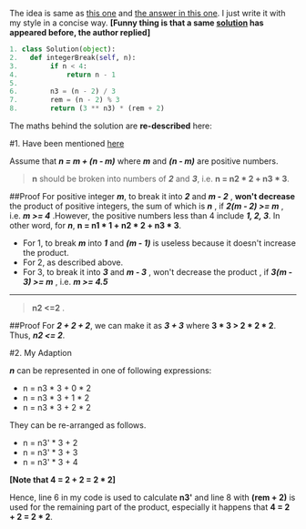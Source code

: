 The idea is same as [this one](https://leetcode.com/discuss/98173/o-log-n-time-solution-with-explanation) and [the answer in this one](https://leetcode.com/discuss/98276/why-factor-2-or-3-the-math-behind-this-problem). I just write it with my style in a concise way. __[Funny thing is that a same [solution](https://leetcode.com/discuss/98300/1-liner-in-ruby-python) has appeared before, the author replied]__

```python
1. class Solution(object):
2.   def integerBreak(self, n):
3.        if n < 4:
4.            return n - 1
5.
6.        n3 = (n - 2) / 3
7.        rem = (n - 2) % 3
8.        return (3 ** n3) * (rem + 2)
```

The maths behind the solution are __re-described__ here:

#1. Have been mentioned [here](https://leetcode.com/discuss/98173/o-log-n-time-solution-with-explanation) 

Assume that ___n = m + (n - m)___ where ___m___ and ___(n - m)___ are positive numbers.

> __n__ should be broken into numbers of ___2___ and ___3___, i.e. __n = n2  * 2 + n3 * 3__.

##Proof
For positive integer ___m___, to break it into ___2___ and ___m - 2___ , __won't decrease__ the product of positive integers, the sum of which is ___n___ , if ___2(m - 2) >= m___ , i.e. ___m >= 4___ .However, the positive numbers less than 4 include ___1, 2, 3___. In other word, for ___n___,  __n = n1 * 1 + n2  * 2 + n3 * 3__.

+ For 1, to break ___m___ into ___1___ and ___(m - 1)___ is useless because it doesn't increase the product.
+ For 2, as described above.
+ For 3, to break it into ___3___ and ___m - 3___ , won't decrease the product , if ___3(m - 3) >= m___ , i.e. ___m >= 4.5___

----------------------------

>  __n2 <=2__ .

##Proof
For ___2 + 2 + 2___, we can make it as ___3 + 3___ where __3 * 3 > 2 * 2 * 2__.  Thus, ___n2 <= 2___.

#2. My Adaption

___n___ can be represented in one of following expressions:

+ n = n3 * 3 + 0 * 2
+ n = n3 * 3 + 1 * 2
+ n = n3 * 3 + 2 * 2

They can be re-arranged as follows.

+ n = n3' * 3  + 2
+ n = n3' * 3  + 3
+ n = n3' * 3  + 4

__[Note that 4 = 2 + 2 = 2 * 2]__

Hence, line 6 in my code is used to calculate __n3'__ and line 8 with __(rem + 2)__ is used for the remaining part of the product, especially it happens that __4 = 2 + 2 = 2 * 2__.
